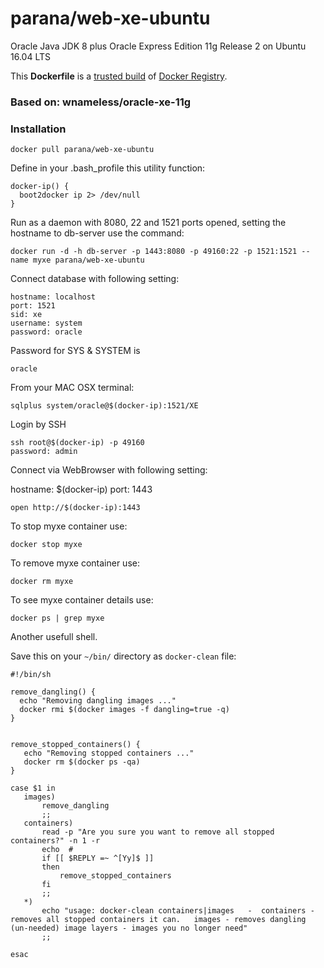 parana/web-xe-ubuntu
====================

Oracle Java JDK 8 plus Oracle Express Edition 11g Release 2 on Ubuntu 16.04 LTS

This **Dockerfile** is a [trusted build](https://registry.hub.docker.com/u/parana/web-xe-ubuntu/) of [Docker Registry](https://registry.hub.docker.com/).

### Based on: wnameless/oracle-xe-11g 

### Installation

```
docker pull parana/web-xe-ubuntu
```

Define in your .bash_profile this utility function:

```
docker-ip() { 
  boot2docker ip 2> /dev/null 
} 
```

Run as a daemon with 8080, 22 and 1521 ports opened, setting the hostname to db-server use the command:

```
docker run -d -h db-server -p 1443:8080 -p 49160:22 -p 1521:1521 --name myxe parana/web-xe-ubuntu
```

Connect database with following setting:

```
hostname: localhost
port: 1521
sid: xe
username: system
password: oracle
```

Password for SYS & SYSTEM is

```
oracle
```
From your MAC OSX terminal:

```
sqlplus system/oracle@$(docker-ip):1521/XE
```

Login by SSH 

```
ssh root@$(docker-ip) -p 49160
password: admin
```

Connect via WebBrowser with following setting:

hostname: $(docker-ip)
port: 1443

```
open http://$(docker-ip):1443
```

To stop myxe container use:

```
docker stop myxe
```

To remove myxe container use:

```
docker rm myxe
```

To see myxe container details use:

```
docker ps | grep myxe 
```

Another usefull shell. 

Save this on your `~/bin/` directory as `docker-clean` file:

```
#!/bin/sh                                                                                                                                                                            

remove_dangling() {
  echo "Removing dangling images ..."
  docker rmi $(docker images -f dangling=true -q)
}


remove_stopped_containers() {
   echo "Removing stopped containers ..."
   docker rm $(docker ps -qa)
}

case $1 in
   images)
       remove_dangling
       ;;
   containers)
       read -p "Are you sure you want to remove all stopped containers?" -n 1 -r
       echo  #
       if [[ $REPLY =~ ^[Yy]$ ]]
       then
           remove_stopped_containers
       fi
       ;;
   *)
       echo "usage: docker-clean containers|images   -  containers - removes all stopped containers it can.   images - removes dangling (un-needed) image layers - images you no longer need"
       ;;

esac

```
